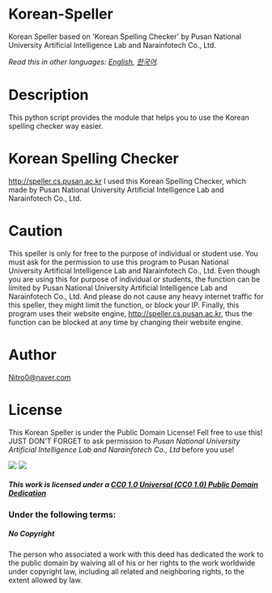 # Korean-Speller
Korean Speller based on 'Korean Spelling Checker' by Pusan National University Artificial Intelligence Lab and Narainfotech Co., Ltd.

*Read this in other languages: [English](README.md), [한국어](README.ko.md).*

# Description
This python script provides the module that helps you to use the Korean spelling checker way easier.

# Korean Spelling Checker
http://speller.cs.pusan.ac.kr
I used this Korean Spelling Checker, which made by Pusan National University Artificial Intelligence Lab and Narainfotech Co., Ltd.

# Caution
This speller is only for free to the purpose of individual or student use. You must ask for the permission to use this program to Pusan National University Artificial Intelligence Lab and Narainfotech Co., Ltd. Even though you are using this for purpose of individual or students, the function can be limited by Pusan National University Artificial Intelligence Lab and Narainfotech Co., Ltd. And please do not cause any heavy internet traffic for this speller, they might limit the function, or block your IP. Finally, this program uses their website engine, http://speller.cs.pusan.ac.kr, thus the function can be blocked at any time by changing their website engine.

# Author
Nitro0@naver.com

# License
This Korean Speller is under the Public Domain License! Fell free to use this! JUST DON'T FORGET to ask permission to *Pusan National University Artificial Intelligence Lab and Narainfotech Co., Ltd* before you use!

<div class="license_icons">
<img src="https://creativecommons.org/images/deed/cc_blue_x2.png">
<img src="https://creativecommons.org/images/deed/zero_blue_x2.png">
</div>

##### This work is licensed under a [CC0 1.0 Universal (CC0 1.0) Public Domain Dedication](https://creativecommons.org/publicdomain/zero/1.0/)

### Under the following terms:
##### No Copyright
The person who associated a work with this deed has dedicated the work to the public domain by waiving all of his or her rights to the work worldwide under copyright law, including all related and neighboring rights, to the extent allowed by law.